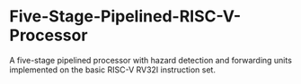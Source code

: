 # Five-Stage-Pipelined-RISC-V-Processor
A five-stage pipelined processor with hazard detection and forwarding units implemented on the basic RISC-V RV32I instruction set.
